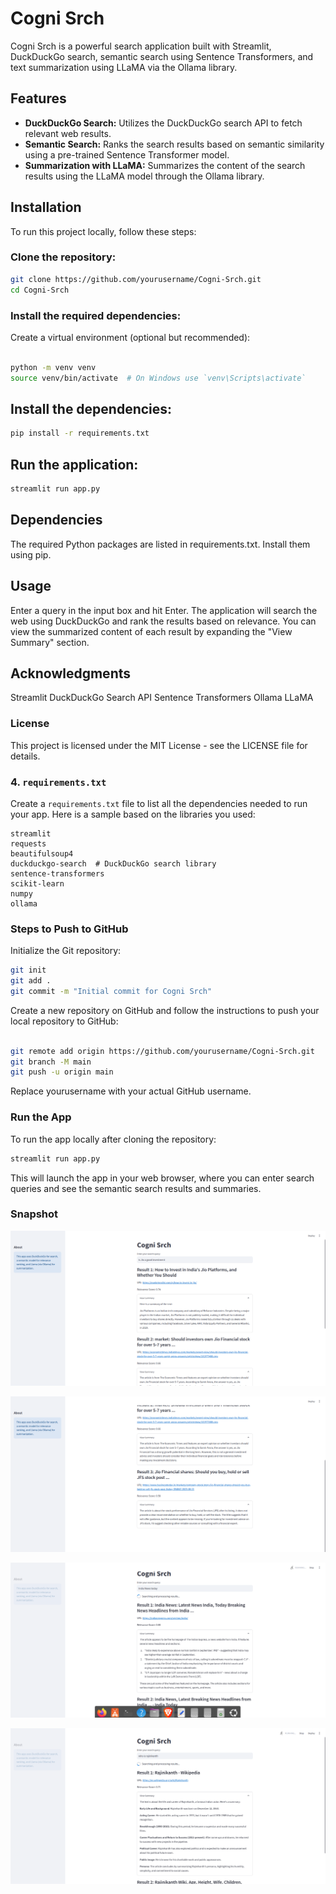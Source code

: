 # Cogni Srch

Cogni Srch is a powerful search application built with Streamlit, DuckDuckGo search, semantic search using Sentence Transformers, and text summarization using LLaMA via the Ollama library.

## Features

- **DuckDuckGo Search:** Utilizes the DuckDuckGo search API to fetch relevant web results.
- **Semantic Search:** Ranks the search results based on semantic similarity using a pre-trained Sentence Transformer model.
- **Summarization with LLaMA:** Summarizes the content of the search results using the LLaMA model through the Ollama library.

## Installation

To run this project locally, follow these steps:

### **Clone the repository:**

   ```bash
   git clone https://github.com/yourusername/Cogni-Srch.git
   cd Cogni-Srch
   ```

### Install the required dependencies:

   Create a virtual environment (optional but recommended):

```bash

python -m venv venv
source venv/bin/activate  # On Windows use `venv\Scripts\activate`
```

## Install the dependencies:

``` bash
pip install -r requirements.txt
```

## Run the application:

``` bash
streamlit run app.py
```

## Dependencies
The required Python packages are listed in requirements.txt. Install them using pip.

## Usage
   Enter a query in the input box and hit Enter.
   The application will search the web using DuckDuckGo and rank the results based on relevance.
   You can view the summarized content of each result by expanding the "View Summary" section.

## Acknowledgments
Streamlit
DuckDuckGo Search API
Sentence Transformers
Ollama LLaMA

### License
This project is licensed under the MIT License - see the LICENSE file for details.


### 4. `requirements.txt`

Create a `requirements.txt` file to list all the dependencies needed to run your app. Here is a sample based on the libraries you used:

```plaintext
streamlit
requests
beautifulsoup4
duckduckgo-search  # DuckDuckGo search library
sentence-transformers
scikit-learn
numpy
ollama
``` 
### Steps to Push to GitHub
Initialize the Git repository:

``` bash
git init
git add .
git commit -m "Initial commit for Cogni Srch"
``` 
Create a new repository on GitHub and follow the instructions to push your local repository to GitHub:

``` bash

git remote add origin https://github.com/yourusername/Cogni-Srch.git
git branch -M main
git push -u origin main
``` 
Replace yourusername with your actual GitHub username.

### Run the App
To run the app locally after cloning the repository:

``` bash
streamlit run app.py
``` 
This will launch the app in your web browser, where you can enter search queries and see the semantic search results and summaries.

### Snapshot

![screenshot](https://github.com/senthilthangaiah/CogniSrch/blob/master/cgsnapshot1.png)

![screenshot](https://github.com/senthilthangaiah/CogniSrch/blob/master/cgsnapshot2.png)

![screenshot](https://github.com/senthilthangaiah/CogniSrch/blob/master/cgsnap.png)

![screenshot](https://github.com/senthilthangaiah/CogniSrch/blob/master/congisrch_snap1.png)


